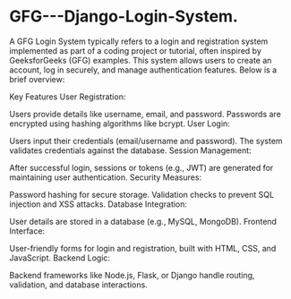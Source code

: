 # GFG---Django-Login-System.
A GFG Login System typically refers to a login and registration system implemented as part of a coding project or tutorial, often inspired by GeeksforGeeks (GFG) examples. This system allows users to create an account, log in securely, and manage authentication features. Below is a brief overview:

Key Features
User  Registration:

Users provide details like username, email,  and password.
Passwords are encrypted using  hashing algorithms like bcrypt.
User Login:

Users input their credentials (email/username and password).
The system validates credentials against the database.
Session Management: 

After successful login, sessions or tokens (e.g., JWT) are generated for maintaining user authentication.
Security Measures:

Password hashing for secure storage.
Validation checks to prevent SQL injection and XSS attacks.
Database Integration:

User details are stored  in a database (e.g., MySQL, MongoDB).
Frontend Interface:

User-friendly forms for login  and registration, built with HTML, CSS, and JavaScript.
Backend Logic:

Backend frameworks like Node.js, Flask, or Django handle routing, validation, and database interactions.
